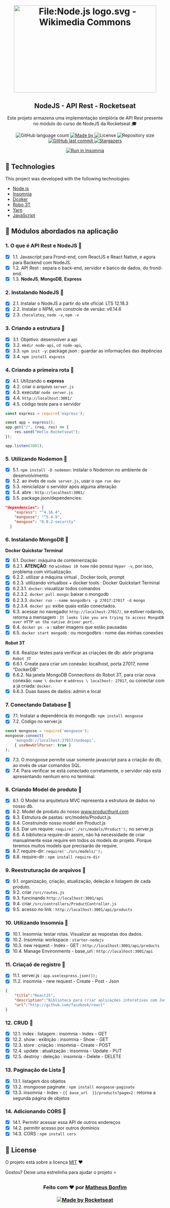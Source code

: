<h1 align="center">
    <img alt="File:Node.js logo.svg - Wikimedia Commons" class="n3VNCb" src="https://upload.wikimedia.org/wikipedia/commons/thumb/d/d9/Node.js_logo.svg/1280px-Node.js_logo.svg.png" data-noaft="1" jsname="HiaYvf" jsaction="load:XAeZkd;" style="width: 450px; height: 275.273px; margin: 0px;">
</h1>

<h2 align="center">
  NodeJS - API Rest - Rocketseat
</h2>

<p align="center">Este projeto armazena uma implementação simplória de API Rest presente no módulo do curso de NodeJS da Rocketseat 🎓
</p>

<p align="center">
  
  <img alt="GitHub language count" src="https://img.shields.io/github/languages/count/matheusfbonfim/node-api-rest-Rocketseat?color=%2304D361">

  <a href="https://www.linkedin.com/in/matheus-bonfim-448667169/">
    <img alt="Made by " src="https://img.shields.io/badge/made%20by-matheusfbonfim-%2304D361">
  </a>

  <img alt="License" src="https://img.shields.io/badge/license-MIT-%2304D361">
  
  <a>
    <img alt="Repository size" src="https://img.shields.io/github/repo-size/matheusfbonfim/node-api-rest-Rocketseat.svg">
  </a>
  
  <a href="https://github.com/matheusfbonfim/ES6-Rocketseat/commits/master">
    <img alt="GitHub last commit" src="https://img.shields.io/github/last-commit/matheusfbonfim/node-api-rest-Rocketseat.svg">
  </a>
   <a href="https://github.com/matheusfbonfim/node-api-rest-Rocketseat/stargazers">
    <img alt="Stargazers" src="https://img.shields.io/github/stars/matheusfbonfim/node-api-rest-Rocketseat?style=social">
  </a>
</p>

<p align="center">
  <a href="https://insomnia.rest/run/?label=SemanaOmnistack11&uri=https%3A%2F%2Fraw.githubusercontent.com%2FDanielObara%2FSemanaOmnistack11%2Fmaster%2FInsomnia_2020-03-24.json" target="_blank"><img src="https://insomnia.rest/images/run.svg" alt="Run in Insomnia"></a>
</p>

## :rocket: Technologies

This project was developed with the following technologies:

- [Node.js](https://nodejs.org/en/)
- [Insomnia](https://insomnia.rest/download/)
- [Dcoker](https://www.docker.com/)
- [Robo 3T](https://robomongo.org/)
- [Yarn](https://yarnpkg.com/)
- [JavaScript](https://www.javascript.com/)

## 📑 Módulos abordados na aplicação

### 1. O que é API Rest e NodeJS 🚀

- [x] 1.1. Javascript para Frond-end, com ReactJS e React Native, e agora para Backend com NodeJS.
- [x] 1.2. API Rest : separa o back-end, servidor e banco de dados, do frond-end.
- [x] 1.3. **NodeJS**, **MongoDB**, **Express**

### 2. Instalando NodeJS 🚀

- [x] 2.1. Instalar o NodeJS a partir do site oficial: LTS 12.18.3
- [x] 2.2. Instalar o NPM, um constrole de versão: v6.14.6
- [x] 2.3. `chocolatey`, `node -v`, `npm -v`

### 3. Criando a estrutura 🚀

- [x] 3.1. Objetivo: desenvolver a api
- [x] 3.2. `mkdir node-api`, `cd node-api`, 
- [x] 3.3. `npm init -y`: package.json : guardar as informações das depências
- [x] 3.4. `npm install express`

### 4. Criando a primeira rota 🚀

- [x] 4.1. Utilizando o **express**
- [x] 4.2. criar o arquivo `server.js`
- [x] 4.3. executar `node server.js`
- [x] 4.4. `http://localhost:3001/`
- [x] 4.5. código teste para o servidor
````javascript
const express = require('express');

const app = express();
app.get("/", (req, res) => {
    res.send("Hello Rocketseat");
});

app.listen(3001);
````

### 5. Utilizando Nodemon 🚀
- [x] 5.1. `npm install -D nodemon`: instalar o Nodemon no ambiente de desenvolvimento
- [x] 5.2. ao invés de `node server.js`, usar o `npm run dev` 
- [x] 5.3. reinicializar o servidor após alguma alteração
- [x] 5.4. abre : `http://localhost:3001/`
- [x] 5.5. package.json/dependencies:
```json
"dependencies": {
    "express": "^4.16.4",
    "mongoose": "^5.4.9",
    "mongose": "0.0.2-security"
  }
```

### 6. Instalando MongoDB 🚀

**Docker Quickstar Terminal**
- [x] 6.1. Docker: máquina de conteinerização
- [x] 6.2.1. **ATENÇÃO**: no `windows 10 home` não possui `Hyper -v`, por isso, problema com virtualização.
- [x] 6.2.2. utilizar a máquina virtual , Docker tools, prompt
- [x] 6.2.3. utilizando virtualbox + docker tools : Docker Quickstart Terminal
- [x] 6.2.3.1. `docker`: visualizar todos comandos
- [x] 6.2.3.2. `docker pull mongo`: baixar o mongodb
- [x] 6.2.3.3. `docker run --name mongodbrs -p 27017:27017 -d mongo`
- [x] 6.2.3.4. `docker ps`: exibe quais estão conectados.
- [x] 6.3. acessar no navegador `http://localhost:27017/`, se estiver rodando, retorna a mensagem : `It looks like you are trying to access MongoDB over HTTP on the native driver port.`
- [x] 6.4. `docker ps -a` : saber imagens que estão pausadas
- [x] 6.5. `docker start mongodb` : ou mongodbrs : nome das minhas conexões

**Robot 3T**
- [x] 6.6. Realizar testes para verificar as criações de db: abrir programa `Robot 3T`
- [x] 6.6.1. Create para criar um conexão: localhost, porta 27017, nome "DockerDB"
- [x] 6.6.2. Na janela MongoDB Connections do Robot 3T, para criar nova conexão: `name \ docker` e `address \ localhost: 27017`, ou conectar com a já criada: `docker`. 
- [x] 6.6.3. Duas bases de dados: admin e local 

### 7. Conectando Database 🚀

- [x] 7.1. Instalar a dependência do mongodb: `npm install mongoose`
- [x] 7.2. Código no server.js
````javascript
const mongoose = require('mongoose');
mongoose.connect(
    'mongodb://localhost:27017/nodeapi',
    { useNewUrlParser: true }
);
````
- [x] 7.3. O mongoose permite usar somente javascript para a criação do db, ao invés de usar comandos SQL.
- [x] 7.4. Para verificar se está conectado corretamente, o servidor não está apresentando nenhum erro no terminal.

### 8. Criando Model de produto 🚀

- [x] 8.1. O Model na arquitetura MVC representa a estrutura de dados no nosso db.
- [x] 8.2. Model de produto do nosso www.producthunt.com
- [x] 8.3. Estrutura de pastas: src/models/Product.js
- [x] 8.4. Construindo nosso model em Product.js
- [x] 8.5. Dar um require: `require('./src/models/Product');` no server.js
- [x] 8.6. A biblioteca require-dir assim, não há necessidade de criar manualmente esse require em todos os models do projeto. Porque teremos muitos models que precisarão de require. 
- [x] 8.7. require-dir: `require('./src/models/');` 
- [x] 8.8. require-dir : `npm install require-dir`

### 9. Reestruturação de arquivos 🚀

- [x] 9.1. organização, criação, atualização, deleção e listagem de cada produto.
- [x] 9.2. criar `/src/routes.js`
- [x] 9.3. funcinando `http://localhost:3001/api`
- [x] 9.4. criar `/src/controllers/ProductController.js`
- [x] 9.5. acesso no link : `http://localhost:3001/api/products`

### 10. Utilizando Insomnia 🚀

- [x] 10.1. Insomnia: testar rotas. Visualizar as respostas dos dados.
- [x] 10.2. Insomnia: workspace : `starter-nodejs`
- [x] 10.3. new request - Index - GET : `http://localhost:3001/api/products`
- [x] 10.4. Manage Environments - base_url : `http://localhost:3001/api`

### 11. Criaçaõ de registro 🚀

- [x] 11.1. server.js : `app.use(express.json());`
- [x] 11.2. insomnia - new request - Create - Post - Json
````json
{
	"title":"ReactJS",
	"description":"Biblioteca para criar aplicações interativas com Javascript",
	"url":"http://github.com/facebook/react"
}
````

### 12. CRUD 🚀

- [x] 12.1. index : listagem : insomnia - Index - GET
- [x] 12.2. show : exibição : insomnia - Show - GET
- [x] 12.3. store : criação : insomnia - Create - POST
- [x] 12.4. update : atualização : insomnia - Update - PUT
- [x] 12.5. destroy : deleção : insomnia - Delete - DELETE

### 13. Paginação de Lista 🚀

- [x] 13.1. listagem dos objetos
- [x] 13.2. mongoose paginate : `npm install mongoose-paginate`
- [x] 13.3. insomnia - Index - `{{ base_url  }}/products?page=2` : retorna a segunda página de objetos 

### 14. Adicionando CORS 🚀

- [x] 14.1. Permitir acessar essa API de outros endereços
- [x] 14.2. permitir acesso por outros domínios
- [x] 14.3. CORS : `npm install cors` 

## :memo: License

O projeto está sobre a licença [MIT](./LICENSE) ❤️ 

Gostou? Deixe uma estrelinha para ajudar o projeto ⭐

<!-- Mensagem final -->
<h3 align="center">
Feito com ❤️ por <a href="https://www.linkedin.com/in/matheus-bonfim-448667169/">Matheus Bonfim</a>
<br><br>
<a href="https://rocketseat.com.br">
  <img alt="Made by Rocketseat" src="https://img.shields.io/badge/made%20by-Rocketseat-%237519C1">

</a>
</h3>
</h3>